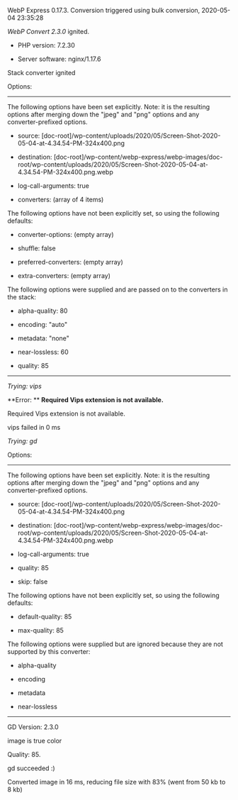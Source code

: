 WebP Express 0.17.3. Conversion triggered using bulk conversion, 2020-05-04 23:35:28

*WebP Convert 2.3.0*  ignited.
- PHP version: 7.2.30
- Server software: nginx/1.17.6

Stack converter ignited

Options:
------------
The following options have been set explicitly. Note: it is the resulting options after merging down the "jpeg" and "png" options and any converter-prefixed options.
- source: [doc-root]/wp-content/uploads/2020/05/Screen-Shot-2020-05-04-at-4.34.54-PM-324x400.png
- destination: [doc-root]/wp-content/webp-express/webp-images/doc-root/wp-content/uploads/2020/05/Screen-Shot-2020-05-04-at-4.34.54-PM-324x400.png.webp
- log-call-arguments: true
- converters: (array of 4 items)

The following options have not been explicitly set, so using the following defaults:
- converter-options: (empty array)
- shuffle: false
- preferred-converters: (empty array)
- extra-converters: (empty array)

The following options were supplied and are passed on to the converters in the stack:
- alpha-quality: 80
- encoding: "auto"
- metadata: "none"
- near-lossless: 60
- quality: 85
------------


*Trying: vips* 

**Error: ** **Required Vips extension is not available.** 
Required Vips extension is not available.
vips failed in 0 ms

*Trying: gd* 

Options:
------------
The following options have been set explicitly. Note: it is the resulting options after merging down the "jpeg" and "png" options and any converter-prefixed options.
- source: [doc-root]/wp-content/uploads/2020/05/Screen-Shot-2020-05-04-at-4.34.54-PM-324x400.png
- destination: [doc-root]/wp-content/webp-express/webp-images/doc-root/wp-content/uploads/2020/05/Screen-Shot-2020-05-04-at-4.34.54-PM-324x400.png.webp
- log-call-arguments: true
- quality: 85
- skip: false

The following options have not been explicitly set, so using the following defaults:
- default-quality: 85
- max-quality: 85

The following options were supplied but are ignored because they are not supported by this converter:
- alpha-quality
- encoding
- metadata
- near-lossless
------------

GD Version: 2.3.0
image is true color
Quality: 85. 
gd succeeded :)

Converted image in 16 ms, reducing file size with 83% (went from 50 kb to 8 kb)
